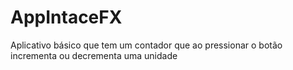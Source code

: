 # AppIntaceFX
Aplicativo básico que tem um contador que ao pressionar o botão incrementa ou decrementa uma unidade

